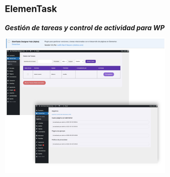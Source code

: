 # ElemenTask
## _Gestión de tareas y control de actividad para WP_

![enter image description here](https://github.com/Sitetive/ElemenTask-Designer-Hub/blob/63060b0d9d66a8f4fd9d7c2d2c7a5f03097cf65e/assets/img/pl_ElemenTask_imagen-muestra.jpeg?raw=true)
